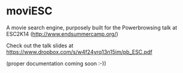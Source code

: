 moviESC
=======

A movie search engine, purposely built for the Powerbrowsing talk at ESC2K14 (http://www.endsummercamp.org/)

Check out the talk slides at https://www.dropbox.com/s/w4f24yrq13n15im/pb_ESC.pdf

(proper documentation coming soon :-))
